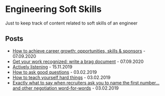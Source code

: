 # Engineering Soft Skills

Just to keep track of content related to soft skills of an engineer

## Posts

- [How to achieve career growth: opportunities, skills & sponsors](https://yenkel.dev/posts/how-to-achieve-career-growth-opportunities-skills-sponsors) - 07.09.2020
- [Get your work recognized: write a brag document](https://jvns.ca/blog/brag-documents/) - 07.09.2020
- [Actively listening](https://larahogan.me/blog/actively-listening/) - 15.11.2019
- [How to ask good questions](https://jvns.ca/blog/good-questions/) - 03.02.2019
- [How to teach yourself hard things](https://jvns.ca/blog/2018/09/01/learning-skills-you-can-practice) - 03.02.2019
- [Exactly what to say when recruiters ask you to name the first number… and other negotiation word-for-words](http://blog.interviewing.io/exactly-what-to-say-when-recruiters-ask-you-to-name-the-first-number/) - 03.02.2019
